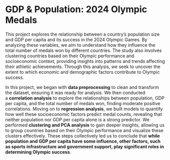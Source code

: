 # GDP & Population: 2024 Olympic Medals

This project explores the relationship between a country’s population size and GDP per capita and its success in the 2024 Olympic Games. By analyzing these variables, we aim to understand how they influence the total number of medals won by different countries. The study also involves clustering countries based on their Olympic performance and socioeconomic context, providing insights into patterns and trends affecting their athletic achievements. Through this analysis, we seek to uncover the extent to which economic and demographic factors contribute to Olympic success.

In this project, we began with **data preprocessing** to clean and transform the dataset, ensuring it was ready for analysis. We then conducted a **correlation analysis** to explore the relationships between population, GDP per capita, and the total number of medals won, finding moderate positive correlations. Moving on to **regression analysis**, we built models to quantify how well these socioeconomic factors predict medal counts, revealing that neither population nor GDP per capita alone is a strong predictor. We performed **clustering and PCA analysis** to gain deeper insights, allowing us to group countries based on their Olympic performance and visualize these clusters effectively. These steps collectively led us to conclude that **while population and GDP per capita have some influence, other factors, such as sports infrastructure and government support, play significant roles in determining Olympic success**.




